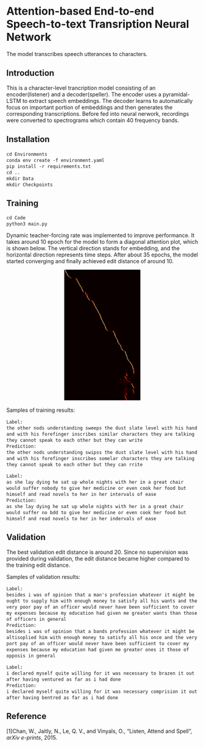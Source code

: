 # Attention-based End-to-end Speech-to-text Transription Neural Network
The model transcribes speech utterances to characters.
## Introduction
This is a character-level trancription model consisting of an encoder(listener) and a decoder(speller). The encoder uses a pyramidal-LSTM to extract speech embeddings. The decoder learns to automatically focus on important portion of embeddings and then generates the corresponding transcriptions. Before fed into neural nerwork, recordings were converted to spectrograms which contain 40 frequency bands. 
## Installation
```
cd Environments
conda env create -f environment.yaml
pip install -r requirements.txt
cd ..
mkdir Data
mkdir Checkpoints
```
## Training
```
cd Code
python3 main.py
```
Dynamic teacher-forcing rate was implemented to improve performance. It takes around 10 epoch for the model to form a diagonal attention plot, which is shown below. The vertical direction stands for embedding, and the horizontal direction represents time steps.  After about 35 epochs, the model started converging and finally achieved edit distance of around 10. 
<div align="center">
  <img src="Attention/attention.png" width="200"/>
</div>

Samples of training results:
```
Label: 
the other nods understanding sweeps the dust slate level with his hand and with his forefinger inscribes similar characters they are talking they cannot speak to each other but they can write
Prediction:
the other nods understanding swipss the dust slate level with his hand and with his forefinger inscribes somelar characters they are talking they cannot speak to each other but they can rrite
```
```
Label:
as she lay dying he sat up whole nights with her in a great chair would suffer nobody to give her medicine or even cook her food but himself and read novels to her in her intervals of ease
Prediction:
as she lay dying he sat up whole nights with her in a great chair would suffer no bdd to give her medicine or even cook her food but himself and read novels to her in her indervals of ease
```

## Validation
The best validation edit distance is around 20. Since no supervision was provided during validation, the edit distance became higher compared to the training edit distance.

Samples of validation results:
```
Label: 
besides i was of opinion that a man's profession whatever it might be ought to supply him with enough money to satisfy all his wants and the very poor pay of an officer would never have been sufficient to cover my expenses because my education had given me greater wants than those of officers in general
Prediction:
besides i was of opinion that a bands profession whatever it might be altisoplied him with enough money to satisfy all his once and the very port pay of an officer would never have been sufficient to cover my expenses because my education had given me greater ones it those of opposis in general
```
```
Label:
i declared myself quite willing for it was necessary to brazen it out after having ventured as far as i had done
Prediction:
i declared myself quite willing for it was necessary comprision it out after having bentred as far as i had done
```
## Reference
[1]Chan, W., Jaitly, N., Le, Q. V., and Vinyals, O., “Listen, Attend and Spell”, <i>arXiv e-prints</i>, 2015.
